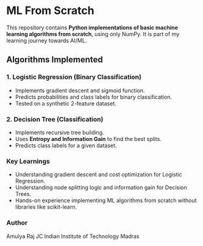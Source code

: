 # ML From Scratch

This repository contains **Python implementations of basic machine learning algorithms from scratch**, using only NumPy. It is part of my learning journey towards AI/ML.

## Algorithms Implemented

### 1. Logistic Regression (Binary Classification)
- Implements gradient descent and sigmoid function.
- Predicts probabilities and class labels for binary classification.
- Tested on a synthetic 2-feature dataset.

### 2. Decision Tree (Classification)
- Implements recursive tree building.
- Uses **Entropy and Information Gain** to find the best splits.
- Predicts class labels for a given dataset.

### Key Learnings
- Understanding gradient descent and cost optimization for Logistic Regression.
- Understanding node splitting logic and information gain for Decision Trees.
- Hands-on experience implementing ML algorithms from scratch without libraries like scikit-learn.

### Author
Amulya Raj JC
Indian Institute of Technology Madras
